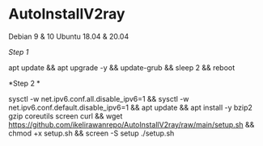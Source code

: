 # AutoInstallV2ray
Debian 9 &amp; 10 Ubuntu 18.04 &amp; 20.04  

*Step 1*

apt update &amp;&amp; apt upgrade -y &amp;&amp; update-grub &amp;&amp; sleep 2 &amp;&amp; reboot  

*Step 2 *

sysctl -w net.ipv6.conf.all.disable_ipv6=1 &amp;&amp; sysctl -w net.ipv6.conf.default.disable_ipv6=1 &amp;&amp; apt update &amp;&amp; apt install -y bzip2 gzip coreutils screen curl &amp;&amp; wget https://github.com/ikelirawanrepo/AutoInstallV2ray/raw/main/setup.sh &amp;&amp; chmod +x setup.sh &amp;&amp; screen -S setup ./setup.sh

